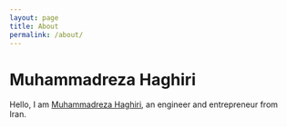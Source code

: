 ```yaml
---
layout: page
title: About
permalink: /about/
---
```


# Muhammadreza Haghiri

Hello, I am [Muhammadreza Haghiri](https://haghiri75.com/en), an engineer and entrepreneur from Iran.